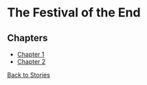 # The Festival of the End

## Chapters
- [Chapter 1](chapter1.md)
- [Chapter 2](chapter2.md)

[Back to Stories](../../stories.md)
